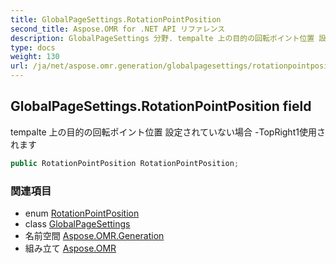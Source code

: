 ```yaml
---
title: GlobalPageSettings.RotationPointPosition
second_title: Aspose.OMR for .NET API リファレンス
description: GlobalPageSettings 分野. tempalte 上の目的の回転ポイント位置 設定されていない場合 TopRight1使用されます
type: docs
weight: 130
url: /ja/net/aspose.omr.generation/globalpagesettings/rotationpointposition/
---
```

## GlobalPageSettings.RotationPointPosition field

tempalte 上の目的の回転ポイント位置 設定されていない場合 -TopRight1使用されます

```csharp
public RotationPointPosition RotationPointPosition;
```

### 関連項目

* enum [RotationPointPosition](../../rotationpointposition/)
* class [GlobalPageSettings](../)
* 名前空間 [Aspose.OMR.Generation](../../globalpagesettings/)
* 組み立て [Aspose.OMR](../../../)


